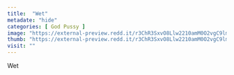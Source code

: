 ```yaml
---
title:  "Wet"
metadate: "hide"
categories: [ God Pussy ]
image: "https://external-preview.redd.it/r3ChR3SxvO8Llw2210amM0O2vgC9lmGMvaoN67Aulu0.jpg?auto=webp&s=b41ee91573f6e727431e9e8987c8c6252a4c1b8b"
thumb: "https://external-preview.redd.it/r3ChR3SxvO8Llw2210amM0O2vgC9lmGMvaoN67Aulu0.jpg?width=1080&crop=smart&auto=webp&s=b38420a199f63b032e62b6c966c3b4fe9a7684d9"
visit: ""
---
```

Wet
